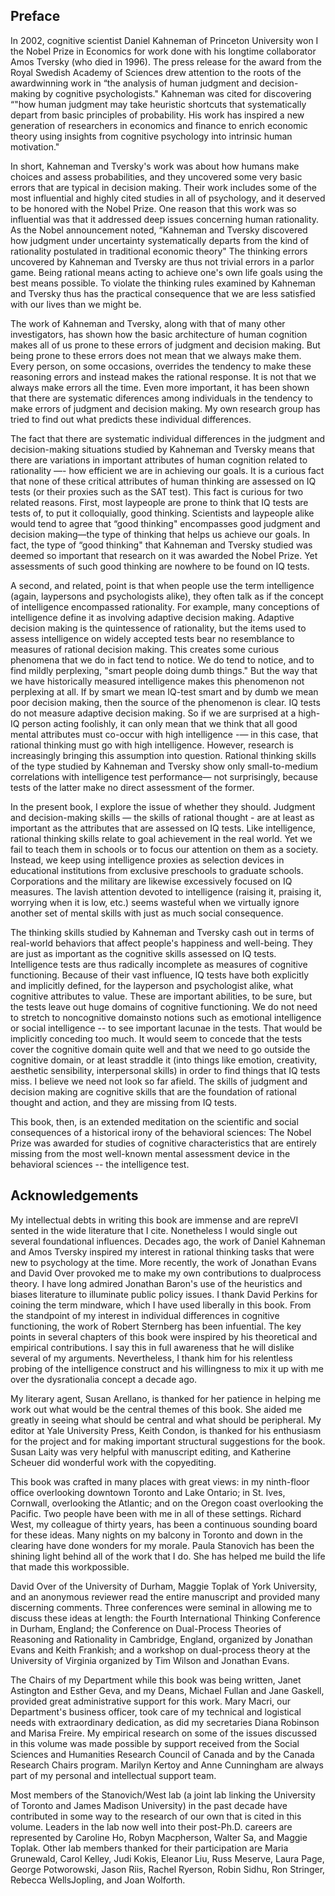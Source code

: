 ## Preface

In 2002, cognitive scientist Daniel Kahneman of Princeton University won I the Nobel Prize in Economics for work done with his longtime collaborator Amos Tversky (who died in 1996). The press release for the award from the Royal Swedish Academy of Sciences drew attention to the roots of the awardwinning work in “the analysis of human judgment and decision-making by cognitive psychologists." Kahneman was cited for discovering “"how human judgment may take heuristic shortcuts that systematically depart from basic principles of probability. His work has inspired a new generation of researchers in economics and finance to enrich economic theory using insights from cognitive psychology into intrinsic human motivation."  

In short, Kahneman and Tversky's work was about how humans make choices and assess probabilities, and they uncovered some very basic errors that are typical in decision making. Their work includes some of the most influential and highly cited studies in all of psychology, and it deserved to be honored with the Nobel Prize. One reason that this work was so influential was that it addressed deep issues concerning human rationality. As the Nobel announcement noted, “Kahneman and Tversky discovered how judgment under uncertainty systematically departs from the kind of rationality postulated in traditional economic theory" The thinking errors uncovered by Kahneman and Tversky are thus not trivial errors in a parlor game. Being rational means acting to achieve one's own life goals using the best means possible. To violate the thinking rules examined by Kahneman and Tversky thus has the practical consequence that we are less satisfied with our lives than we might be.  

The work of Kahneman and Tversky, along with that of many other investigators, has shown how the basic architecture of human cognition makes all of us prone to these errors of judgment and decision making. But being prone to these errors does not mean that we always make them. Every person, on some occasions, overrides the tendency to make these reasoning errors and instead makes the rational response. It is not that we always make errors all the time. Even more important, it has been shown that there are systematic diferences among individuals in the tendency to make errors of judgment and decision making. My own research group has tried to find out what predicts these individual differences. 

The fact that there are systematic individual differences in the judgment and decision-making situations studied by Kahneman and Tversky means that there are variations in important attributes of human cognition related to rationality —- how efficient we are in achieving our goals. It is a curious fact that none of these critical attributes of human thinking are assessed on IQ tests (or their proxies such as the SAT test). This fact is curious for two related reasons. First, most laypeople are prone to think that IQ tests are tests of, to put it colloquially, good thinking. Scientists and laypeople alike would tend to agree that “good thinking" encompasses good judgment and decision making—the type of thinking that helps us achieve our goals. In fact, the type of “good thinking" that Kahneman and Tversky studied was deemed so important that research on it was awarded the Nobel Prize. Yet assessments of such good thinking are nowhere to be found on IQ tests.  

A second, and related, point is that when people use the term intelligence (again, laypersons and psychologists alike), they often talk as if the concept of intelligence encompassed rationality. For example, many conceptions of intelligence define it as involving adaptive decision making. Adaptive decision making is the quintessence of rationality, but the items used to assess intelligence on widely accepted tests bear no resemblance to measures of rational decision making. This creates some curious phenomena that we do in fact tend to notice. We do tend to notice, and to find mildly perplexing, "smart people doing dumb things." But the way that we have historically measured intelligence makes this phenomenon not perplexing at all. If by smart we mean IQ-test smart and by dumb we mean poor decision making, then the source of the phenomenon is clear. IQ tests do not measure adaptive decision making. So if we are surprised at a high-IQ person acting foolishly, it can only mean that we think that all good mental attributes must co-occur with high intelligence -— in this case, that rational thinking must go with high intelligence. However, research is increasingly bringing this assumption into question. Rational thinking skills of the type studied by Kahneman and Tversky show only small-to-medium correlations with intelligence test performance— not surprisingly, because tests of the latter make no direct assessment of the former.  

In the present book, I explore the issue of whether they should. Judgment and decision-making skills — the skills of rational thought - are at least as important as the attributes that are assessed on IQ tests. Like intelligence, rational thinking skills relate to goal achievement in the real world. Yet we fail to teach them in schools or to focus our attention on them as a society. Instead, we keep using intelligence proxies as selection devices in educational institutions from exclusive preschools to graduate schools. Corporations and the military are likewise excessively focused on IQ measures. The lavish attention devoted to intelligence (raising it, praising it, worrying when it is low, etc.) seems wasteful when we virtually ignore another set of mental skills with just as much social consequence.  

The thinking skills studied by Kahneman and Tversky cash out in terms of real-world behaviors that affect people's happiness and well-being. They are just as important as the cognitive skills assessed on IQ tests. Intelligence tests are thus radically incomplete as measures of cognitive functioning. Because of their vast influence, IQ tests have both explicitly and implicitly defined, for the layperson and psychologist alike, what cognitive attributes to value. These are important abilities, to be sure, but the tests leave out huge domains of cognitive functioning. We do not need to stretch to noncognitive domainsto notions such as emotional intelligence or social intelligence -- to see important lacunae in the tests. That would be implicitly conceding too much. It would seem to concede that the tests cover the cognitive domain quite well and that we need to go outside the cognitive domain, or at least straddle it (into things like emotion, creativity, aesthetic sensibility, interpersonal skills) in order to find things that IQ tests miss. I believe we need not look so far afield. The skills of judgment and decision making are cognitive skills that are the foundation of rational thought and action, and they are missing from IQ tests.  

This book, then, is an extended meditation on the scientific and social consequences of a historical irony of the behavioral sciences: The Nobel Prize was awarded for studies of cognitive characteristics that are entirely missing from the most well-known mental assessment device in the behavioral sciences -- the intelligence test.  

## Acknowledgements

My intellectual debts in writing this book are immense and are repreVI sented in the wide literature that I cite. Nonetheless I would single out several foundational influences. Decades ago, the work of Daniel Kahneman and Amos Tversky inspired my interest in rational thinking tasks that were new to psychology at the time. More recently, the work of Jonathan Evans and David Over provoked me to make my own contributions to dualprocess theory. I have long admired Jonathan Baron's use of the heuristics and biases literature to illuminate public policy issues. I thank David Perkins for coining the term mindware, which I have used liberally in this book. From the standpoint of my interest in individual differences in cognitive functioning, the work of Robert Sternberg has been infuential. The key points in several chapters of this book were inspired by his theoretical and empirical contributions. I say this in full awareness that he will dislike several of my arguments. Nevertheless, I thank him for his relentless probing of the intelligence construct and his willingness to mix it up with me over the dysrationalia concept a decade ago.  

My literary agent, Susan Arellano, is thanked for her patience in helping me work out what would be the central themes of this book. She aided me greatly in seeing what should be central and what should be peripheral. My editor at Yale University Press, Keith Condon, is thanked for his enthusiasm for the project and for making important structural suggestions for the book. Susan Laity was very helpful with manuscript editing, and Katherine Scheuer did wonderful work with the copyediting.  

This book was crafted in many places with great views: in my ninth-floor office overlooking downtown Toronto and Lake Ontario; in St. Ives, Cornwall, overlooking the Atlantic; and on the Oregon coast overlooking the Pacific. Two people have been with me in all of these settings. Richard West, my colleague of thirty years, has been a continuous sounding board for these ideas. Many nights on my balcony in Toronto and down in the clearing have done wonders for my morale. Paula Stanovich has been the shining light behind all of the work that I do. She has helped me build the life that made this workpossible.  

David Over of the University of Durham, Maggie Toplak of York University, and an anonymous reviewer read the entire manuscript and provided many discerning comments. Three conferences were seminal in allowing me to discuss these ideas at length: the Fourth International Thinking Conference in Durham, England; the Conference on Dual-Process Theories of Reasoning and Rationality in Cambridge, England, organized by Jonathan Evans and Keith Frankish; and a workshop on dual-process theory at the University of Virginia organized by Tim Wilson and Jonathan Evans.  

The Chairs of my Department while this book was being written, Janet Astington and Esther Geva, and my Deans, Michael Fullan and Jane Gaskell, provided great administrative support for this work. Mary Macri, our Department's business officer, took care of my technical and logistical needs with extraordinary dedication, as did my secretaries Diana Robinson and Marisa Freire. My empirical research on some of the issues discussed in this volume was made possible by support received from the Social Sciences and Humanities Research Council of Canada and by the Canada Research Chairs program. Marilyn Kertoy and Anne Cunningham are always part of my personal and intellectual support team.  

Most members of the Stanovich/West lab (a joint lab linking the University of Toronto and James Madison University) in the past decade have contributed in some way to the research of our own that is cited in this volume. Leaders in the lab now well into their post-Ph.D. careers are represented by Caroline Ho, Robyn Macpherson, Walter Sa, and Maggie Toplak. Other lab members thanked for their participation are Maria Grunewald, Carol Kelley, Judi Kokis, Eleanor Liu, Russ Meserve, Laura Page, George Potworowski, Jason Riis, Rachel Ryerson, Robin Sidhu, Ron Stringer, Rebecca WellsJopling, and Joan Wolforth.
